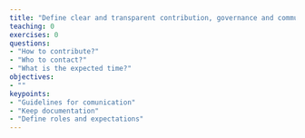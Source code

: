 ```yaml
---
title: "Define clear and transparent contribution, governance and communication processes"
teaching: 0
exercises: 0
questions:
- "How to contribute?"
- "Who to contact?"
- "What is the expected time?"
objectives:
- ""
keypoints:
- "Guidelines for comunication"
- "Keep documentation"
- "Define roles and expectations"
---
```

